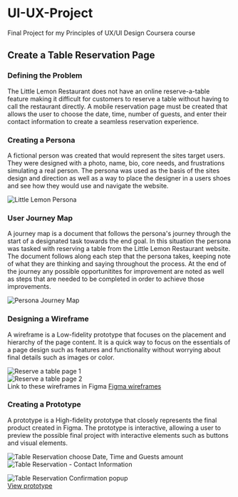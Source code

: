 # UI-UX-Project
Final Project for my Principles of UX/UI Design Coursera course  
  
## Create a Table Reservation Page ##  
  
### Defining the Problem ##  

The Little Lemon Restaurant does not have an online reserve-a-table feature making it difficult for customers to reserve a table without having to call the restaurant directly. A mobile reservation page must be created that allows the user to choose the date, time, number of guests, and enter their contact information to create a seamless reservation experience.  
  
### Creating a Persona ###  

A fictional person was created that would represent the sites target users. They were designed with a photo, name, bio, core needs, and frustrations simulating a real person. The persona was used as the basis of the sites design and direction as well as a way to place the designer in a users shoes and see how they would use and navigate the website.  
  
![Little Lemon Persona](https://github.com/javierb256/UI-UX-Project/blob/main/Little%20Lemon%20Persona.png)  
  
### User Journey Map ###  

A journey map is a document that follows the persona's journey through the start of a designated task towards the end goal. In this situation the persona was tasked with reserving a table from the Little Lemon Restaurant website. The document follows along each step that the persona takes, keeping note of what they are thinking and saying throughout the process. At the end of the journey any possible opportunitites for improvement are noted as well as steps that are needed to be completed in order to achieve those improvements.  
  
![Persona Journey Map](https://github.com/javierb256/UI-UX-Project/blob/main/User%20Journey%20Map.png)  
  
### Designing a Wireframe ###  

A wireframe is a Low-fidelity prototype that focuses on the placement and hierarchy of the page content. It is a quick way to focus on the essentials of a page design such as features and functionality without worrying about final details such as images or color.  

![Reserve a table page 1](https://github.com/javierb256/UI-UX-Project/blob/main/Reserve%20a%20table%20-%20Page%201.png)  
![Reserve a table page 2](https://github.com/javierb256/UI-UX-Project/blob/main/Reserve%20a%20table%20-%20Page%202.png)  
Link to these wireframes in Figma [Figma wireframes](https://www.figma.com/file/4HZ9xiw1ioMOGM26ol35TQ/Booking-a-Table-Wireframes?type=design&t=T295mEBCXRW8F9Gx-1)
  
### Creating a Prototype ### 
  
A prototype is a High-fidelity prototype that closely represents the final product created in Figma. The prototype is interactive, allowing a user to preview the possible final project with interactive elements such as buttons and visual elements.  

![Table Reservation choose Date, Time and Guests amount](https://github.com/javierb256/UI-UX-Project/blob/main/Table%20Reservation%20-%20Time-Date.png)  
![Table Reservation - Contact Information](https://github.com/javierb256/UI-UX-Project/blob/main/Table%20Reservation%20-%20Contact%20Information.png)  

![Table Reservation Confirmation popup](https://github.com/javierb256/UI-UX-Project/blob/main/Confirmation%20Popup.png)  
[View prototype](https://www.figma.com/proto/dU4fjADVKulTONUcY5FB1q/Booking-Table-Prototype?type=design&node-id=1-2&scaling=scale-down&page-id=0%3A1&starting-point-node-id=121%3A1612)
